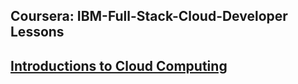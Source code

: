 ## Coursera: IBM-Full-Stack-Cloud-Developer Lessons

## [Introductions to Cloud Computing](https://www.coursera.org/learn/introduction-to-cloud/)


